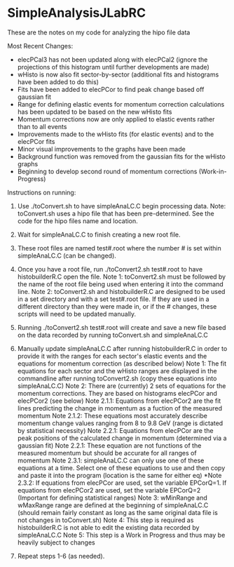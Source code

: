 # SimpleAnalysisJLabRC


These are the notes on my code for analyzing the hipo file data


Most Recent Changes:
* elecPCal3 has not been updated along with elecPCal2 (ignore the projections of this histogram until further developments are made)
* wHisto is now also fit sector-by-sector (additional fits and histograms have been added to do this)
* Fits have been added to elecPCor to find peak change based off gaussian fit
* Range for defining elastic events for momentum correction calculations has been updated to be based on the new wHisto fits
* Momentum corrections now are only applied to elastic events rather than to all events
* Improvements made to the wHisto fits (for elastic events) and to the elecPCor fits
* Minor visual improvements to the graphs have been made
* Background function was removed from the gaussian fits for the wHisto graphs
* Beginning to develop second round of momentum corrections (Work-in-Progress)

Instructions on running:

1) Use ./toConvert.sh to have simpleAnaLC.C begin processing data.
   Note: toConvert.sh uses a hipo file that has been pre-determined. See the code for the hipo files name and location.

2) Wait for simpleAnaLC.C to finish creating a new root file.

3) These root files are named test#.root where the number # is set within simpleAnaLC.C (can be changed).

4) Once you have a root file, run ./toConvert2.sh test#.root to have histobuilderR.C open the file.
   Note 1: toConvert2.sh must be followed by the name of the root file being used when entering it into the command line.
   Note 2: toConvert2.sh and histobuilderR.C are designed to be used in a set directory and with a set test#.root file.
   If they are used in a different directory than they were made in, or if the # changes, these scripts will need to be updated manually.

5) Running ./toConvert2.sh test#.root will create and save a new file based on the data recorded by running toConvert.sh and simpleAnaLC.C

6) Manually update simpleAnaLC.C after running histobuilderR.C in order to provide it with the ranges for each sector's elastic events and the equations for momentum correction (as described below)
   Note 1: The fit equations for each sector and the wHisto ranges are displayed in the commandline after running toConvert2.sh (copy these equations into simpleAnaLC.C)
   Note 2: There are (currently) 2 sets of equations for the momentum corrections. They are based on histograms elecPCor and elecPCor2 (see below)
   	Note 2.1.1: Equations from elecPCor2 are the fit lines predicting the change in momentum as a fuction of the measured momentum
 	Note 2.1.2: These equations most accurately describe momentum change values ranging from 8 to 9.8 GeV (range is dictated by statistical necessity)
	Note 2.2.1: Equations from elecPCor are the peak positions of the calculated change in momentum (determined via a gaussian fit)
	Note 2.2.1: These equation are not functions of the measured momentum but should be accurate for all ranges of momentum
	Note 2.3.1: simpleAnaLC.C can only use one of these equations at a time. Select one of these equations to use and then copy and paste it into the program (location is the same for either eq)
       *Note 2.3.2: If equations from elecPCor are used, set the variable EPCorQ=1. If equations from elecPCor2 are used, set the variable EPCorQ=2 (Important for defining statistical ranges)
   Note 3: wMinRange and wMaxRange range are defined at the beginning of simpleAnaLC.C (should remain fairly constant as long as the same original data file is not changes in toConvert.sh)
   Note 4: This step is required as histobuilderR.C is not able to edit the existing data recorded by simpleAnaLC.C
   Note 5: This step is a Work in Progress and thus may be heavily subject to changes

7) Repeat steps 1-6 (as needed).
